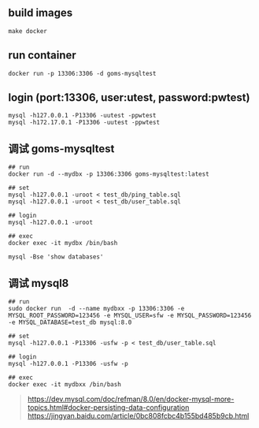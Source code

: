 ## build images

```
make docker
```

## run container

```
docker run -p 13306:3306 -d goms-mysqltest
```

## login (port:13306, user:utest, password:pwtest)

```
mysql -h127.0.0.1 -P13306 -uutest -ppwtest
mysql -h172.17.0.1 -P13306 -uutest -ppwtest
```

## 调试 goms-mysqltest

```
## run
docker run -d --mydbx -p 13306:3306 goms-mysqltest:latest

## set
mysql -h127.0.0.1 -uroot < test_db/ping_table.sql
mysql -h127.0.0.1 -uroot < test_db/user_table.sql

## login
mysql -h127.0.0.1 -uroot

## exec
docker exec -it mydbx /bin/bash

mysql -Bse 'show databases'
```

## 调试 mysql8

```
## run
sudo docker run  -d --name mydbxx -p 13306:3306 -e MYSQL_ROOT_PASSWORD=123456 -e MYSQL_USER=sfw -e MYSQL_PASSWORD=123456 -e MYSQL_DATABASE=test_db mysql:8.0

## set
mysql -h127.0.0.1 -P13306 -usfw -p < test_db/user_table.sql

## login
mysql -h127.0.0.1 -P13306 -usfw -p

## exec
docker exec -it mydbxx /bin/bash
```

>https://dev.mysql.com/doc/refman/8.0/en/docker-mysql-more-topics.html#docker-persisting-data-configuration  
https://jingyan.baidu.com/article/0bc808fcbc4b155bd485b9cb.html  
